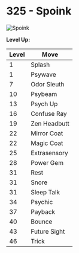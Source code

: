 # 325 - Spoink
![][325]

**Level Up:**

Level | Move
---   | ---
  1   | Splash
  1   | Psywave
  7   | Odor Sleuth
 10   | Psybeam
 13   | Psych Up
 16   | Confuse Ray
 19   | Zen Headbutt
 22   | Mirror Coat
 22   | Magic Coat
 25   | Extrasensory
 28   | Power Gem
 31   | Rest
 31   | Snore
 31   | Sleep Talk
 34   | Psychic
 37   | Payback
 40   | Bounce
 43   | Future Sight
 46   | Trick



[325]: https://raw.githubusercontent.com/PokeAPI/sprites/master/sprites/pokemon/325.png "Spoink"
